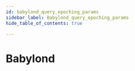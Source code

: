 ```yaml
---
id: babylond_query_epoching_params
sidebar_label: Babylond_query_epoching_params
hide_table_of_contents: true

---
```


# Babylond